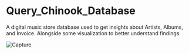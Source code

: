 # Query_Chinook_Database
A digital music store database used to get insights about Artists, Albums, and Invoice. Alongside some visualization to better understand findings


![Capture](https://user-images.githubusercontent.com/38574446/206911806-537d79a3-bd34-4988-b02e-738d1f05d339.PNG)
